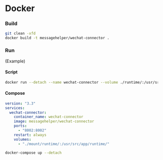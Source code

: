 # Docker

### Build

``` sh
git clean -xfd
docker build -t messagehelper/wechat-connector .
```

### Run

(Example)

#### Script

``` sh
docker run --detach --name wechat-connector --volume ./runtime/:/usr/src/app/runtime/ --publish 8002:8002 --restart on-failure messagehelper/wechat-connector
```

#### Compose

``` yaml
version: "3.3"
services:
  wechat-connector:
    container_name: wechat-connector
    image: messagehelper/wechat-connector
    ports:
      - "8002:8002"
    restart: always
    volumes:
      - "./mount/runtime/:/usr/src/app/runtime/"
```

``` sh
docker-compose up --detach
```

